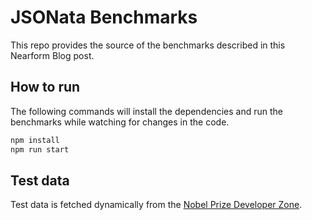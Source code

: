 # JSONata Benchmarks

This repo provides the source of the benchmarks described in this Nearform Blog post.

## How to run

The following commands will install the dependencies and run the benchmarks while watching for changes in the code.

```bash
npm install
npm run start
```

## Test data

Test data is fetched dynamically from the [Nobel Prize Developer Zone](https://www.nobelprize.org/about/developer-zone-2/).